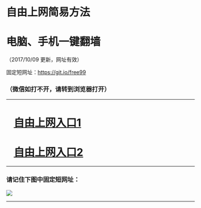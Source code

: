 ﻿# 自由上网简易方法

# 电脑、手机一键翻墙

（2017/10/09 更新，网址有效）

固定短网址：https://git.io/free99

### （微信如打不开，请转到浏览器打开）


***





# &nbsp;&nbsp; <a href="http://ft235913560.fwq-tz-1001.info/fwqtz01.html?t=10090011349 " target="_blank">自由上网入口1</a>
# &nbsp;&nbsp; <a href="http://ft446718035.fwq-tz-1002.info/fwqtz02.html?t=100900110435 " target="_blank">自由上网入口2</a>
***

### 请记住下图中固定短网址：

<img src="https://s3-us-west-2.amazonaws.com/fwq-1001/yjfq-20170905okok.png" /> 


***

